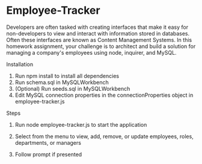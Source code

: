 # Employee-Tracker
Developers are often tasked with creating interfaces that make it easy for non-developers to view and interact with information stored in databases. Often these interfaces are known as Content Management Systems. In this homework assignment, your challenge is to architect and build a solution for managing a company's employees using node, inquirer, and MySQL.

Installation
1. Run npm install to install all dependencies
2. Run schema.sql in MySQLWorkbench
3. (Optional) Run seeds.sql in MySQLWorkbench
4. Edit MySQL connection properties in the connectionProperties object in employee-tracker.js

Steps 

1. Run node employee-tracker.js to start the application

2. Select from the menu to view, add, remove, or update employees, roles, departments, or managers

3. Follow prompt if presented
